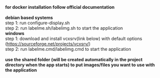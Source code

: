 **for docker installation follow official documentation**<br/><br/>
**debian based systems**<br/>
step 1: run configure-display.sh<br/>
step 2: run labelme.sh/labelimg.sh to start the application<br/>
**windows**<br/>
step 1: download and install vcxsrv(link below) with default options<br/>
(https://sourceforge.net/projects/vcxsrv/)<br/>
step 2: run labelme.cmd/labelimg.cmd to start the application<br/><br/>
**use the shared folder (will be created automatically in the project directory when the app starts) to put images/files you want to use with the application**<br/>